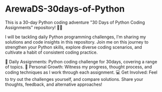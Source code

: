 # ArewaDS-30days-of-Python
This is a 30-day Python coding adventure "30 Days of Python Coding Assignments" repository! 🐍✨

I will be tackling daily Python programming challenges, I'm sharing my solutions and code insights in this repository. Join me on this journey to strengthen your Python skills, explore diverse coding scenarios, and cultivate a habit of consistent coding practice.

📅 Daily Assignments: Python coding challenge for 30days, covering a range of topics.
🚀 Personal Growth: Witness my progress, thought process, and coding techniques as I work through each assignment.
💻 Get Involved: Feel to try out the challenges yourself, and compare solutions. Share your thoughts, feedback, and alternative approaches!
